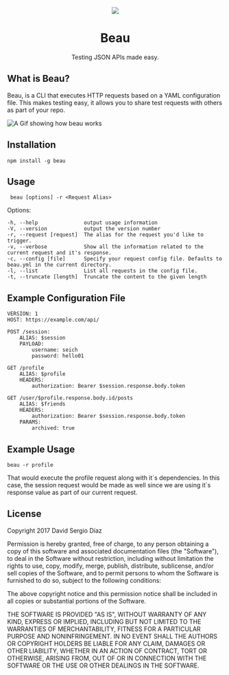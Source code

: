<div align="center">
	<img src="http://files.martianwabbit.com/beau-logo-small.png?1"/>
</div>

<h1 align="center">Beau</h1>
<p align="center">Testing JSON APIs made easy.</p>

## What is Beau?
Beau, is a CLI that executes HTTP requests based on a YAML configuration file. This makes testing easy, it allows you to share test requests with others as part of your repo.

![A Gif showing how beau works](http://files.martianwabbit.com/beau.gif)

## Installation
	npm install -g beau

## Usage
	 beau [options] -r <Request Alias>

  Options:

    -h, --help               output usage information
    -V, --version            output the version number
    -r, --request [request]  The alias for the request you'd like to trigger.
    -v, --verbose            Show all the information related to the current request and it's response.
    -c, --config [file]      Specify your request config file. Defaults to beau.yml in the current directory.
    -l, --list               List all requests in the config file.
    -t, --truncate [length]  Truncate the content to the given length

## Example Configuration File

	VERSION: 1
	HOST: https://example.com/api/
	
	POST /session:
		ALIAS: $session
		PAYLOAD:
			username: seich
			password: hello01
		
	GET /profile
		ALIAS: $profile
		HEADERS:
			authorization: Bearer $session.response.body.token
			
	GET /user/$profile.response.body.id/posts
		ALIAS: $friends
		HEADERS:
			authorization: Bearer $session.response.body.token
		PARAMS:
			archived: true

## Example Usage
	beau -r profile

That would execute the profile request along with it´s dependencies. In this case, the session request would be made as well since we are using it´s response value as part of our current request.

## License
Copyright 2017 David Sergio Díaz

Permission is hereby granted, free of charge, to any person obtaining a copy of this software and associated documentation files (the "Software"), to deal in the Software without restriction, including without limitation the rights to use, copy, modify, merge, publish, distribute, sublicense, and/or sell copies of the Software, and to permit persons to whom the Software is furnished to do so, subject to the following conditions:

The above copyright notice and this permission notice shall be included in all copies or substantial portions of the Software.

THE SOFTWARE IS PROVIDED "AS IS", WITHOUT WARRANTY OF ANY KIND, EXPRESS OR IMPLIED, INCLUDING BUT NOT LIMITED TO THE WARRANTIES OF MERCHANTABILITY, FITNESS FOR A PARTICULAR PURPOSE AND NONINFRINGEMENT. IN NO EVENT SHALL THE AUTHORS OR COPYRIGHT HOLDERS BE LIABLE FOR ANY CLAIM, DAMAGES OR OTHER LIABILITY, WHETHER IN AN ACTION OF CONTRACT, TORT OR OTHERWISE, ARISING FROM, OUT OF OR IN CONNECTION WITH THE SOFTWARE OR THE USE OR OTHER DEALINGS IN THE SOFTWARE.
